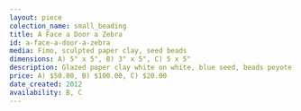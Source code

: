 ```yaml
---
layout: piece
colection_name: small_beading
title: A Face a Door a Zebra
id: a-face-a-door-a-zebra
media: Fimo, sculpted paper clay, seed beads
dimensions: A) 5" x 5", B) 3" x 5", C) 5 x 5"
description: Glazed paper clay white on white, blue seed, beads peyote stitch, graduated seed beads peyote stitch, and fimo mixed beads peyote.
price: A) $50.00, B) $100.00, C) $20.00
date_created: 2012
availability: B, C
---
```

